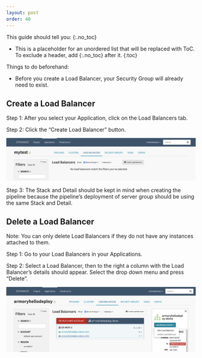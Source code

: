 ```yaml
---
layout: post
order: 40
---
```


This guide should tell you:
{:.no_toc}
* This is a placeholder for an unordered list that will be replaced with ToC. To exclude a header, add {:.no_toc} after it.
{:toc}


Things to do beforehand:

- Before you create a Load Balancer, your Security Group will already need to exist. 


## Create a Load Balancer

Step 1: After you select your Application, click on the Load Balancers tab. 

Step 2: Click the “Create Load Balancer” button. 

![](/images/Image-2017-03-24-at-4.50.37-PM.png)

Step 3: The Stack and Detail should be kept in mind when creating the pipeline because the pipeline’s deployment of server group should be using the same Stack and Detail. 


## Delete a Load Balancer

Note: You can only delete Load Balancers if they do not have any instances attached to them. 

Step 1: Go to your Load Balancers in your Applications.

Step 2: Select a Load Balancer, then to the right a column with the Load Balancer’s details should appear. Select the drop down menu and press “Delete”. 

![](/images/Image-2017-03-24-at-4.56.31-PM.png)
